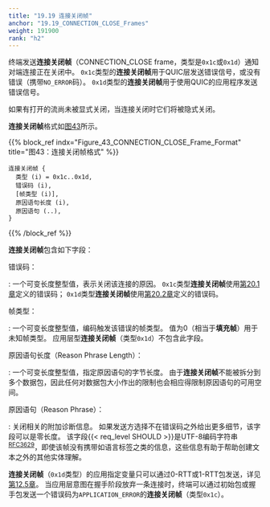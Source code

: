 ```yaml
---
title: "19.19 连接关闭帧"
anchor: "19.19_CONNECTION_CLOSE_Frames"
weight: 191900
rank: "h2"
---
```


终端发送**连接关闭帧**（CONNECTION_CLOSE frame，类型是`0x1c`或`0x1d`）通知对端连接正在关闭中。
`0x1c`类型的**连接关闭帧**用于QUIC层发送错误信号，或没有错误（携带`NO_ERROR`码）。
`0x1d`类型的**连接关闭帧**用于使用QUIC的应用程序发送错误信号。

如果有打开的流尚未被显式关闭，当连接关闭时它们将被隐式关闭。

**连接关闭帧**格式如[图43](#Figure_43_CONNECTION_CLOSE_Frame_Format)所示。

{{% block_ref
    indx="Figure_43_CONNECTION_CLOSE_Frame_Format"
    title="图43：连接关闭帧格式" %}}

```
连接关闭帧 {
  类型 (i) = 0x1c..0x1d,
  错误码 (i),
  [帧类型 (i)],
  原因语句长度 (i),
  原因语句 (..),
}
```

{{% /block_ref %}}

**连接关闭帧**包含如下字段：

错误码：

:   一个可变长度整型值，表示关闭该连接的原因。
    `0x1c`类型**连接关闭帧**使用[第20.1章](#20.1_Transport_Error_Codes)定义的错误码；
    `0x1d`类型**连接关闭帧**使用[第20.2章](#20.2_Application_Protocol_Error_Codes)定义的错误码。

帧类型：

:   一个可变长度整型值，编码触发该错误的帧类型。
    值为0（相当于**填充帧**）用于未知帧类型。
    应用层型**连接关闭帧**（类型`0x1d`）不包含此字段。

原因语句长度（Reason Phrase Length）：

:   一个可变长度整型值，指定原因语句的字节长度。
    由于**连接关闭帧**不能被拆分到多个数据包，因此任何对数据包大小作出的限制也会相应得限制原因语句的可用空间。

原因语句（Reason Phrase）：

:   关闭相关的附加诊断信息。
    如果发送方选择不在错误码之外给出更多细节，该字段可以是零长度。
    该字段{{< req_level SHOULD >}}是UTF-8编码字符串<sup>[RFC3629](#RFC3629)</sup>，即使该帧没有携带如语言标签之类的信息，这些信息有助于帮助创建文本之外的其他实体理解。

**连接关闭帧**（`0x1d`类型）的应用指定变量只可以通过0-RTT或1-RTT包发送，详见[第12.5章](#12.5_Frames_and_Number_Spaces)。
当应用层意图在握手阶段放弃一条连接时，终端可以通过初始包或握手包发送一个错误码为`APPLICATION_ERROR`的**连接关闭帧**（类型`0x1c`）。
